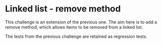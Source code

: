 # Linked list - remove method

This challenge is an extension of the previous one. The aim here is to add a remove method, which allows items to be removed from a linked list.

The tests from the previous challenge are retained as regression tests.
